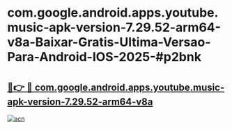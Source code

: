 # com.google.android.apps.youtube.music-apk-version-7.29.52-arm64-v8a-Baixar-Gratis-Ultima-Versao-Para-Android-IOS-2025-#p2bnk

# <h2><a href="https://ainizakaria.my?title=com.google.android.apps.youtube.music-apk-version-7.29.52-arm64-v8a&ref=25M">🔗👉 🔴 com.google.android.apps.youtube.music-apk-version-7.29.52-arm64-v8a</a></h2>

[![acn](https://github.com/user-attachments/assets/0f9c940e-d8b0-45ae-aac7-cd30a18b3e1c)](https://ainizakaria.my?title=com.google.android.apps.youtube.music-apk-version-7.29.52-arm64-v8a&ref=25M)

